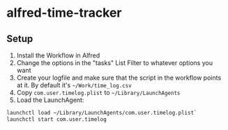 # alfred-time-tracker

## Setup
1. Install the Workflow in Alfred
2. Change the options in the "tasks" List Filter to whatever options you want
3. Create your logfile and make sure that the script in the workflow points at it. By default it's `~/Work/time_log.csv`
4. Copy `com.user.timelog.plist` to `~/Library/LaunchAgents`
6. Load the LaunchAgent:
```bash
launchctl load ~/Library/LaunchAgents/com.user.timelog.plist`
launchctl start com.user.timelog
```
